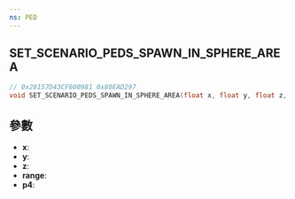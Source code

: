 ```yaml
---
ns: PED
---
```

## SET_SCENARIO_PEDS_SPAWN_IN_SPHERE_AREA

```c
// 0x28157D43CF600981 0x80EAD297
void SET_SCENARIO_PEDS_SPAWN_IN_SPHERE_AREA(float x, float y, float z, float range, int p4);
```


## 參數
* **x**: 
* **y**: 
* **z**: 
* **range**: 
* **p4**: 

